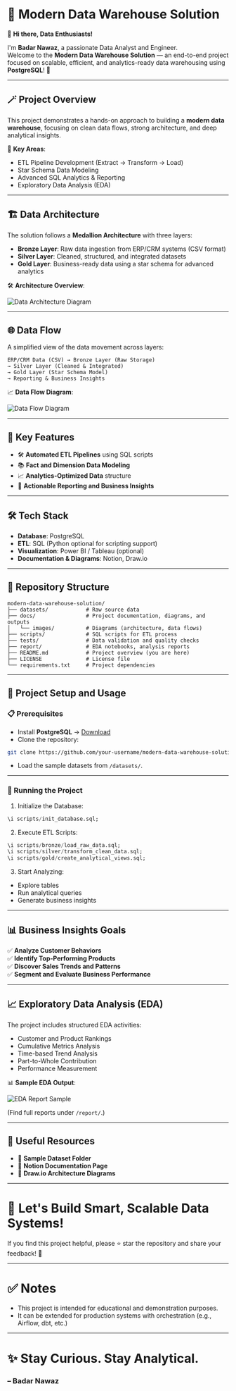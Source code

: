 # 🌟 Modern Data Warehouse Solution

👋 **Hi there, Data Enthusiasts!**

I'm **Badar Nawaz**, a passionate Data Analyst and Engineer.  
Welcome to the **Modern Data Warehouse Solution** — an end-to-end project focused on scalable, efficient, and analytics-ready data warehousing using **PostgreSQL**! 🚀

---

## 🪄 Project Overview

This project demonstrates a hands-on approach to building a **modern data warehouse**, focusing on clean data flows, strong architecture, and deep analytical insights.

🔹 **Key Areas**:
- ETL Pipeline Development (Extract → Transform → Load)
- Star Schema Data Modeling
- Advanced SQL Analytics & Reporting
- Exploratory Data Analysis (EDA)

---

## 🏗️ Data Architecture

The solution follows a **Medallion Architecture** with three layers:

- **Bronze Layer**: Raw data ingestion from ERP/CRM systems (CSV format)
- **Silver Layer**: Cleaned, structured, and integrated datasets
- **Gold Layer**: Business-ready data using a star schema for advanced analytics

🛠 **Architecture Overview**:

![Data Architecture Diagram](docs/images/data_architecture.png)

---

## 🌐 Data Flow

A simplified view of the data movement across layers:

```
ERP/CRM Data (CSV) → Bronze Layer (Raw Storage)
→ Silver Layer (Cleaned & Integrated)
→ Gold Layer (Star Schema Model)
→ Reporting & Business Insights
```

📈 **Data Flow Diagram**:

![Data Flow Diagram](docs/images/data_flow.png)

---

## 📖 Key Features

- 🛠 **Automated ETL Pipelines** using SQL scripts
- 📚 **Fact and Dimension Data Modeling**
- 📈 **Analytics-Optimized Data** structure
- 🎯 **Actionable Reporting and Business Insights**

---

## 🛠️ Tech Stack

- **Database**: PostgreSQL
- **ETL**: SQL (Python optional for scripting support)
- **Visualization**: Power BI / Tableau (optional)
- **Documentation & Diagrams**: Notion, Draw.io

---

## 📂 Repository Structure

```
modern-data-warehouse-solution/
├── datasets/            # Raw source data
├── docs/                # Project documentation, diagrams, and outputs
│   └── images/          # Diagrams (architecture, data flows)
├── scripts/             # SQL scripts for ETL process
├── tests/               # Data validation and quality checks
├── report/              # EDA notebooks, analysis reports
├── README.md            # Project overview (you are here)
├── LICENSE              # License file
└── requirements.txt     # Project dependencies
```

---

## 🚀 Project Setup and Usage

### 📋 Prerequisites

- Install **PostgreSQL** → [Download](https://www.postgresql.org/download/)
- Clone the repository:

```bash
git clone https://github.com/your-username/modern-data-warehouse-solution.git
```
- Load the sample datasets from `/datasets/`.

---

### 🔧 Running the Project

1. Initialize the Database:
```sql
\i scripts/init_database.sql;
```

2. Execute ETL Scripts:
```sql
\i scripts/bronze/load_raw_data.sql;
\i scripts/silver/transform_clean_data.sql;
\i scripts/gold/create_analytical_views.sql;
```

3. Start Analyzing:
- Explore tables
- Run analytical queries
- Generate business insights

---

## 📊 Business Insights Goals

✅ **Analyze Customer Behaviors**  
✅ **Identify Top-Performing Products**  
✅ **Discover Sales Trends and Patterns**  
✅ **Segment and Evaluate Business Performance**

---

## 📈 Exploratory Data Analysis (EDA)

The project includes structured EDA activities:
- Customer and Product Rankings
- Cumulative Metrics Analysis
- Time-based Trend Analysis
- Part-to-Whole Contribution
- Performance Measurement

📊 **Sample EDA Output**:

![EDA Report Sample](docs/images/eda_output.png)

(Find full reports under `/report/`.)

---

## 🔗 Useful Resources

- 📂 **Sample Dataset Folder**
- 📝 **Notion Documentation Page**
- 🎨 **Draw.io Architecture Diagrams**

---

# 📢 Let's Build Smart, Scalable Data Systems!

If you find this project helpful, please ⭐ star the repository and share your feedback! 🚀

---

# ✅ Notes
- This project is intended for educational and demonstration purposes.
- It can be extended for production systems with orchestration (e.g., Airflow, dbt, etc.)

---

# ✨ Stay Curious. Stay Analytical.  
### – Badar Nawaz
